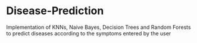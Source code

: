 # Disease-Prediction
Implementation of KNNs, Naive Bayes, Decision Trees and Random Forests to predict diseases according to the symptoms entered by the user
